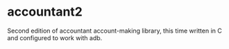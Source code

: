 # accountant2
Second edition of accountant account-making library, this time written in C and configured to work with adb.
